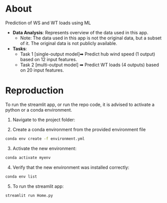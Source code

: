 
# About

Prediction of WS and WT loads using ML

- **Data Analysis**: Represents overview of the data used in this app.
    - Note: The data used in this app is not the original data, but a subset of it. The original data is not publicly available.
- **Tasks**:
    - Task 1 [single-output model]➡︎ Predict hub wind speed (1 output) based on 12 input features.
    - Task 2 [multi-output model] ➡︎ Predict WT loads (4 outputs) based on 20 input features.

# Reproduction 

To run the streamlit app, or run the repo code, it is advised to activate a python or a conda environment.

1. Navigate to the project folder:

2. Create a conda environment from the provided environment file
```bash 
conda env create -f environment.yml
```

3. Activate the new environment: 
```bash
conda activate myenv
```
4. Verify that the new environment was installed correctly:
```bash
conda env list
```
5. To run the streamlit app:
```bash
streamlit run Home.py
```



